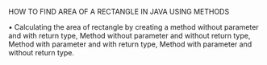 HOW TO FIND AREA OF A RECTANGLE IN JAVA USING METHODS



•	Calculating the area of rectangle by creating a method without parameter and with return type, Method  without parameter and without return type, Method  with parameter and with return type, Method  with parameter and without return type.


